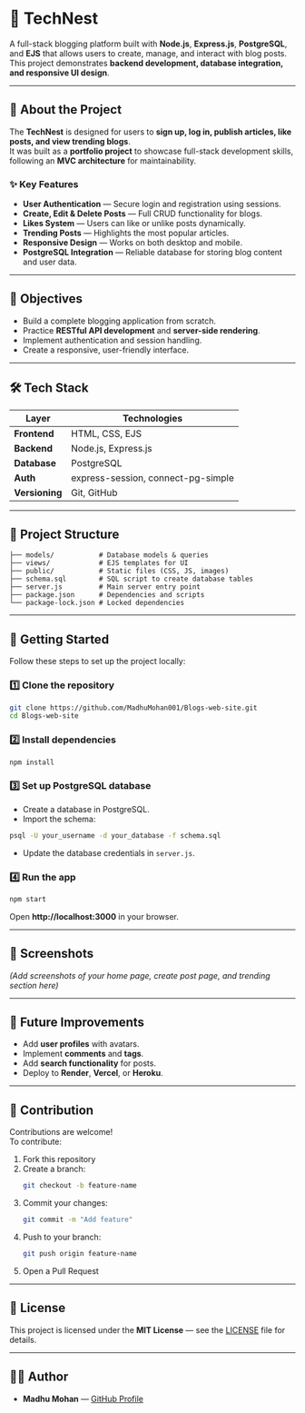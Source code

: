 # 📝 TechNest

A full-stack blogging platform built with **Node.js**, **Express.js**, **PostgreSQL**, and **EJS** that allows users to create, manage, and interact with blog posts.  
This project demonstrates **backend development, database integration, and responsive UI design**.

---

## 📖 About the Project

The **TechNest** is designed for users to **sign up, log in, publish articles, like posts, and view trending blogs**.  
It was built as a **portfolio project** to showcase full-stack development skills, following an **MVC architecture** for maintainability.

### ✨ Key Features
- **User Authentication** — Secure login and registration using sessions.
- **Create, Edit & Delete Posts** — Full CRUD functionality for blogs.
- **Likes System** — Users can like or unlike posts dynamically.
- **Trending Posts** — Highlights the most popular articles.
- **Responsive Design** — Works on both desktop and mobile.
- **PostgreSQL Integration** — Reliable database for storing blog content and user data.

---

## 🎯 Objectives
- Build a complete blogging application from scratch.
- Practice **RESTful API development** and **server-side rendering**.
- Implement authentication and session handling.
- Create a responsive, user-friendly interface.

---

## 🛠️ Tech Stack

| Layer          | Technologies |
|----------------|--------------|
| **Frontend**   | HTML, CSS, EJS |
| **Backend**    | Node.js, Express.js |
| **Database**   | PostgreSQL |
| **Auth**       | express-session, connect-pg-simple |
| **Versioning** | Git, GitHub |

---

## 📂 Project Structure

```
├── models/           # Database models & queries
├── views/            # EJS templates for UI
├── public/           # Static files (CSS, JS, images)
├── schema.sql        # SQL script to create database tables
├── server.js         # Main server entry point
├── package.json      # Dependencies and scripts
└── package-lock.json # Locked dependencies
```

---

## 🚀 Getting Started

Follow these steps to set up the project locally:

### 1️⃣ Clone the repository
```bash
git clone https://github.com/MadhuMohan001/Blogs-web-site.git
cd Blogs-web-site
```

### 2️⃣ Install dependencies
```bash
npm install
```

### 3️⃣ Set up PostgreSQL database
- Create a database in PostgreSQL.
- Import the schema:
```bash
psql -U your_username -d your_database -f schema.sql
```
- Update the database credentials in `server.js`.

### 4️⃣ Run the app
```bash
npm start
```
Open **http://localhost:3000** in your browser.

---

## 📸 Screenshots
*(Add screenshots of your home page, create post page, and trending section here)*

---

## 🔮 Future Improvements
- Add **user profiles** with avatars.
- Implement **comments** and **tags**.
- Add **search functionality** for posts.
- Deploy to **Render**, **Vercel**, or **Heroku**.

---

## 🤝 Contribution
Contributions are welcome!  
To contribute:
1. Fork this repository
2. Create a branch:  
   ```bash
   git checkout -b feature-name
   ```
3. Commit your changes:  
   ```bash
   git commit -m "Add feature"
   ```
4. Push to your branch:  
   ```bash
   git push origin feature-name
   ```
5. Open a Pull Request

---

## 📜 License
This project is licensed under the **MIT License** — see the [LICENSE](LICENSE) file for details.

---

## 👨‍💻 Author
- **Madhu Mohan** — [GitHub Profile](https://github.com/MadhuMohan001)

